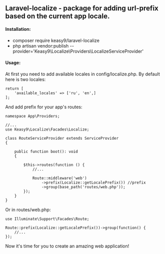 ## Laravel-localize - package for adding url-prefix based on the current app locale.

#### Installation:

 - composer require keasy9/laravel-localize
 - php artisan vendor:publish --provider='Keasy9\Localize\Providers\LocalizeServiceProvider'

#### Usage:

At first you need to add available locales in config/localize.php. By default here is two locales:

    return [
        'available_locales' => ['ru', 'en',]
    ];

And add prefix for your app's routes:

    namespace App\Providers;

    //...
    use Keasy9\Localize\Facades\Localize;

    class RouteServiceProvider extends ServiceProvider
    {

        public function boot(): void
        {
    
            $this->routes(function () {
                //...
    
                Route::middleware('web')
                    ->prefix(Localize::getLocalePrefix()) //prefix
                    ->group(base_path('routes/web.php'));
            });
        }
    }

Or in routes/web.php:

    use Illuminate\Support\Facades\Route;

    Route::prefix(Localize::getLocalePrefix())->group(function() {
        //...
    });

Now it's time for you to create an amazing web application!